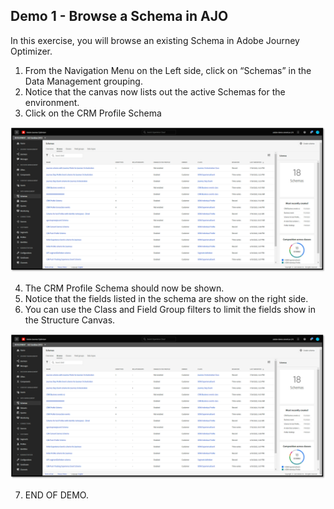 ## Demo 1 - Browse a Schema in AJO

In this exercise, you will browse an existing Schema in Adobe Journey Optimizer.

1.  From the Navigation Menu on the Left side, click on “Schemas” in the Data Management grouping.
2.  Notice that the canvas now lists out the active Schemas for the environment.
3.  Click on the CRM Profile Schema

![Schema Location](https://github.com/adobe-dss-aep/ajo-handson-labs/blob/56db20c7a2f025c722714ec3ee604cefc06f02a1/0.%20Images/Browse_Schema_1.png)

4.  The CRM Profile Schema should now be shown.
5.  Notice that the fields listed in the schema are show on the right side.
6.  You can use the Class and Field Group filters to limit the fields show in the Structure Canvas.

![Schema Location](https://github.com/adobe-dss-aep/ajo-handson-labs/blob/50565c3e045a064f3d034474439566c837120c84/0.%20Images/Browse_Schema_1.png)

7.  END OF DEMO.
